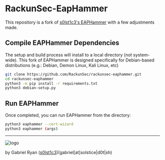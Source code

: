 # RackunSec-EapHammer
This repository is a fork of [s0lst1c3's EAPHammer]() with a few adjustments made.

## Compile EAPHammer Dependencies
The setup and build process will install to a local directory (not system-wide). This fork of EAPHammer is designed specifically for Debian-based distributions (e.g.: Debian, Demon Linux, Kali Linux, etc)
```bash
git clone https://github.com/RackunSec/rackunsec-eaphammer.git
cd rackunsec-eaphammer
python3 -m pip install -r requirements.txt
python3 debian-setup.py
```
## Run EAPHammer
Once completed, you can run EAPHammer from the directory:
```bash
python3 eaphammer --cert-wizard
python3 eaphammer (args)
```
---
![logo](https://rawcdn.githack.com/s0lst1c3/eaphammer/ab8202de4a298957a2bc5662f986cdfb195490e4/docs/img/logo.png)

by Gabriel Ryan ([s0lst1c3](https://twitter.com/s0lst1c3))(gabriel[at]solstice|d0t|sh)


